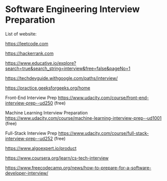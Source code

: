 # Software Engineering Interview Preparation

List of website:

https://leetcode.com

https://hackerrank.com

https://www.educative.io/explore?search=true&search_string=interview&free=false&pageNo=1

https://techdevguide.withgoogle.com/paths/interview/

https://practice.geeksforgeeks.org/home

Front-End Interview Prep https://www.udacity.com/course/front-end-interview-prep--ud250 (free)

Machine Learning Interview Preparation https://www.udacity.com/course/machine-learning-interview-prep--ud1001 (free)

Full-Stack Interview Prep https://www.udacity.com/course/full-stack-interview-prep--ud252 (free)

https://www.algoexpert.io/product

https://www.coursera.org/learn/cs-tech-interview

https://www.freecodecamp.org/news/how-to-prepare-for-a-software-developer-interview/

